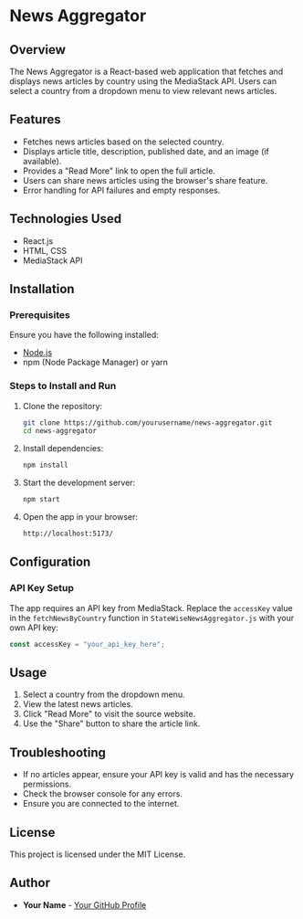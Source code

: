 # News Aggregator

## Overview

The News Aggregator is a React-based web application that fetches and displays news articles by country using the MediaStack API. Users can select a country from a dropdown menu to view relevant news articles.

## Features

- Fetches news articles based on the selected country.
- Displays article title, description, published date, and an image (if available).
- Provides a "Read More" link to open the full article.
- Users can share news articles using the browser's share feature.
- Error handling for API failures and empty responses.

## Technologies Used

- React.js
- HTML, CSS
- MediaStack API

## Installation

### Prerequisites

Ensure you have the following installed:

- [Node.js](https://nodejs.org/)
- npm (Node Package Manager) or yarn

### Steps to Install and Run

1. Clone the repository:
   ```sh
   git clone https://github.com/yourusername/news-aggregator.git
   cd news-aggregator
   ```
2. Install dependencies:
   ```sh
   npm install
   ```
3. Start the development server:
   ```sh
   npm start
   ```
4. Open the app in your browser:
   ```sh
   http://localhost:5173/
   ```

## Configuration

### API Key Setup

The app requires an API key from MediaStack. Replace the `accessKey` value in the `fetchNewsByCountry` function in `StateWiseNewsAggregator.js` with your own API key:

```javascript
const accessKey = "your_api_key_here";
```

## Usage

1. Select a country from the dropdown menu.
2. View the latest news articles.
3. Click "Read More" to visit the source website.
4. Use the "Share" button to share the article link.

## Troubleshooting

- If no articles appear, ensure your API key is valid and has the necessary permissions.
- Check the browser console for any errors.
- Ensure you are connected to the internet.

## License

This project is licensed under the MIT License.

## Author

- **Your Name** - [Your GitHub Profile](https://github.com/yourusername)
